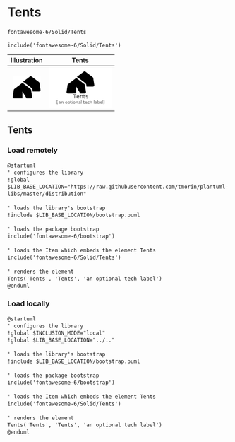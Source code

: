 # Tents


```text
fontawesome-6/Solid/Tents
```

```text
include('fontawesome-6/Solid/Tents')
```



| Illustration | Tents |
| :---: | :---: |
| ![illustration for Illustration](../../fontawesome-6/Solid/Tents.png) | ![illustration for Tents](../../fontawesome-6/Solid/Tents.Local.png) |




## Tents

### Load remotely
```plantuml
@startuml
' configures the library
!global $LIB_BASE_LOCATION="https://raw.githubusercontent.com/tmorin/plantuml-libs/master/distribution"

' loads the library's bootstrap
!include $LIB_BASE_LOCATION/bootstrap.puml

' loads the package bootstrap
include('fontawesome-6/bootstrap')

' loads the Item which embeds the element Tents
include('fontawesome-6/Solid/Tents')

' renders the element
Tents('Tents', 'Tents', 'an optional tech label')
@enduml
```

### Load locally
```plantuml
@startuml
' configures the library
!global $INCLUSION_MODE="local"
!global $LIB_BASE_LOCATION="../.."

' loads the library's bootstrap
!include $LIB_BASE_LOCATION/bootstrap.puml

' loads the package bootstrap
include('fontawesome-6/bootstrap')

' loads the Item which embeds the element Tents
include('fontawesome-6/Solid/Tents')

' renders the element
Tents('Tents', 'Tents', 'an optional tech label')
@enduml
```

